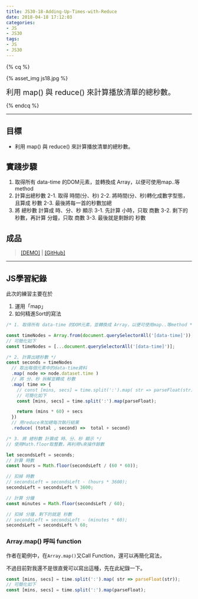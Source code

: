```yaml
---
title: JS30-18-Adding-Up-Times-with-Reduce
date: 2018-04-18 17:12:03
categories:
- JS
- JS30
tags:
- JS
- JS30
---
```


{% cq %}

{% asset_img js18.jpg %}

<font style="font-size:20px;">利用 map() 與 reduce() 來計算播放清單的總秒數。</font>

{% endcq %}

<!-- more -->
***

## 目標

- 利用 map() 與 reduce() 來計算播放清單的總秒數。


## 實踐步驟

1. 取得所有 data-time 的DOM元素，並轉換成 Array，以便可使用map..等method
2. 計算出總秒數
  2-1. 取得 時間(分、秒)
  2-2. 將時間(分、秒)轉化成數字型態，且算成 秒數
  2-3. 最後將每一首的秒數加總
3. 將 總秒數 計算成 時、分、秒 顯示
  3-1. 先計算 小時，只取 商數
  3-2. 剩下的秒數，再計算 分鐘，只取 商數
  3-3. 最後就是剩餘的 秒數

## 成品

>[[DEMO]](https://kanboo.github.io/JavaScript30/18%20-%20Adding%20Up%20Times%20with%20Reduce/) | [[GitHub]](https://github.com/kanboo/JavaScript30/blob/master/18%20-%20Adding%20Up%20Times%20with%20Reduce/index.html)


***
## JS學習紀錄

此次的練習主要在於

1. 運用「map」
2. 如何精進Sort的寫法

``` js 1.取得所有要計算時間的元素
/* 1. 取得所有 data-time 的DOM元素，並轉換成 Array，以便可使用map..等method */

const timeNodes = Array.from(document.querySelectorAll('[data-time]'));
// 可簡化如下
const timeNodes = [...document.querySelectorAll('[data-time]')];
```

``` js 2.計算出總秒數
/* 2. 計算出總秒數 */
const seconds = timeNodes
  // 取出每個元素中的data-time資料
  .map( node => node.dataset.time )
  // 將 分、秒 拆解並轉成 秒數
  .map( time => {
    // const [mins, secs] = time.split(':').map( str => parseFloat(str));
    // 可簡化如下
    const [mins, secs] = time.split(':').map(parseFloat);

    return (mins * 60) + secs
  })
  // 用reduce來加總每次執行結果
  .reduce( (total , second) =>  total + second)
```


``` js 3.將 總秒數 計算成 時、分、秒 顯示
/* 3. 將 總秒數 計算成 時、分、秒 顯示 */
// 使用Math.floor取整數，再利用%來操作餘數

let secondsLeft = seconds;
// 計算 時數
const hours = Math.floor(secondsLeft / (60 * 60));

// 扣掉 時數
// secondsLeft = secondsLeft - (hours * 3600);
secondsLeft = secondsLeft % 3600;

// 計算 分鐘
const minutes = Math.floor(secondsLeft / 60);

// 扣掉 分鐘，剩下的就是 秒數
// secondsLeft = secondsLeft - (minutes * 60);
secondsLeft = secondsLeft % 60;
```

### Array.map() 呼叫 function

作者在範例中，在`Array.map()`又Call Function，還可以再簡化寫法，

不過目前對我還不是很直覺可以寫出這種，先在此紀錄一下。

``` js
const [mins, secs] = time.split(':').map( str => parseFloat(str));
// 可簡化如下
const [mins, secs] = time.split(':').map(parseFloat);
```